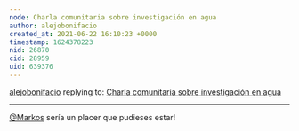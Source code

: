 ```yaml
---
node: Charla comunitaria sobre investigación en agua
author: alejobonifacio
created_at: 2021-06-22 16:10:23 +0000
timestamp: 1624378223
nid: 26870
cid: 28959
uid: 639376
---
```




[alejobonifacio](../profile/alejobonifacio) replying to: [Charla comunitaria sobre investigación en agua](../notes/alejobonifacio/06-21-2021/charla-comunitaria-sobre-investigacion-en-agua)

----
[@Markos](/profile/Markos) sería un placer que pudieses estar!
